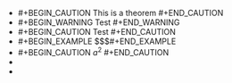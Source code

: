 - #+BEGIN_CAUTION
  This is a theorem 
  #+END_CAUTION
- #+BEGIN_WARNING
  Test
  #+END_WARNING
- #+BEGIN_CAUTION
  Test
  #+END_CAUTION
- #+BEGIN_EXAMPLE
  $$$#+END_EXAMPLE
- #+BEGIN_CAUTION
  $a^2$
  #+END_CAUTION
-
-